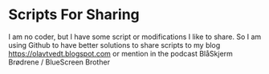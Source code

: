# Scripts For Sharing

I am no coder, but I have some script or modifications I like to share.
So I am using Github to have better solutions to share scripts to my blog https://olavtvedt.blogspot.com or mention in the podcast BlåSkjerm Brødrene / BlueScreen Brother

